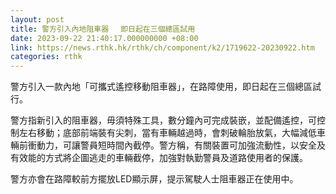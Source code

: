 ```yaml
---
layout: post
title: 警方引入內地阻車器　 即日起在三個總區試用
date: 2023-09-22 21:40:17.000000000 +08:00
link: https://news.rthk.hk/rthk/ch/component/k2/1719622-20230922.htm
categories: rthk
---
```


警方引入一款內地「可攜式遙控移動阻車器」，在路障使用，即日起在三個總區試行。

警方指新引入的阻車器，毋須特殊工具，數分鐘內可完成裝嵌，並配備遙控，可控制左右移動；底部前端裝有尖刺，當有車輛越過時，會刺破輪胎放氣，大幅減低車輛前衝動力，可讓警員短時間內截停。警方稱，有關裝置可加強流動性，以安全及有效能的方式將企圖逃走的車輛截停，加強對執勤警員及道路使用者的保護。

警方亦會在路障較前方擺放LED顯示屏，提示駕駛人士阻車器正在使用中。
